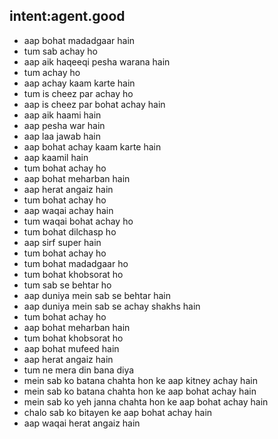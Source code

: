 ## intent:agent.good
- aap bohat madadgaar hain
- tum sab achay ho 
- aap aik haqeeqi pesha warana hain
- tum achay ho
- aap achay kaam karte hain
- tum is cheez par achay ho
- aap is cheez par bohat achay hain
- aap aik haami hain
- aap pesha war hain
- aap laa jawab hain
- aap bohat achay kaam karte hain
- aap kaamil hain
- tum bohat achay ho
- aap bohat meharban hain
- aap herat angaiz hain
- tum bohat achay ho
- aap waqai achay hain
- tum waqai bohat achay ho
- tum bohat dilchasp ho
- aap sirf super hain
- tum bohat achay ho
- tum bohat madadgaar ho
- tum bohat khobsorat ho
- tum sab se behtar ho
- aap duniya mein sab se behtar hain
- aap duniya mein sab se achay shakhs hain
- tum bohat achay ho
- aap bohat meharban hain
- tum bohat khobsorat ho
- aap bohat mufeed hain
- aap herat angaiz hain
- tum ne mera din bana diya
- mein sab ko batana chahta hon ke aap kitney achay hain
- mein sab ko batana chahta hon ke aap bohat achay hain
- mein sab ko yeh janna chahta hon ke aap bohat achay hain
- chalo sab ko bitayen ke aap bohat achay hain
- aap waqai herat angaiz hain